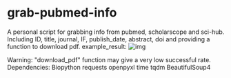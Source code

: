 # grab-pubmed-info
A personal script for grabbing info from pubmed, scholarscope and sci-hub. Including ID, title, journal, IF, publish_date, abstract, doi and providing a function to download pdf.
example_result:
![img](https://github.com/Knight-oOf-Night/grab-pubmed-info/blob/master/example_result.jpg)

Warning: "download_pdf" function may give a very low successful rate.
Dependencies:
Biopython
requests
openpyxl
time
tqdm
BeautifulSoup4
